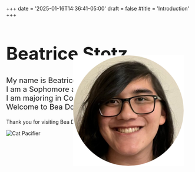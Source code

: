 +++
date = '2025-01-16T14:36:41-05:00'
draft = false
#title = 'Introduction'
+++

<!-- <h1 style="font-size:40px; text-align: center;">Beatrice Stotz</h1> -->


<h1 style="font-size:48px; ">Beatrice Stotz</h1>
<p style="font-size:20px; ">
<!-- <img src="../files/circleHeadshot.png" alt="Bea Headshot" width="300" height="300" style="float:right;" > -->
My name is Beatrice<br>
I am a Sophomore at Columbia University<br>
I am majoring in Computer Science<br>
Welcome to Bea Dot Com!<br>
</p>
<img src="images/circleHeadshot.png" alt= "images" width="300" height="300" style="position: absolute; right:250px; top:200px;" > <!-- pulls image from static/images -->
<!-- <img src="../files/circleHeadshot.png" alt="Bea Headshot" width="300" height="300" style="transform: translate(720px, -200px);" > -->


<!-- <div style="text-align: center;">
<p>test
<em>emphasized test</em></p>
</div> -->

Thank you for visiting Bea Dot Com

![Cat Pacifier](https://media1.tenor.com/m/59UA_u0IglwAAAAd/cat-pacifier.gif)

